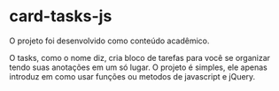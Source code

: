# card-tasks-js

O projeto foi desenvolvido como conteúdo acadêmico.

O tasks, como o nome diz, cria bloco de tarefas para você se organizar tendo suas anotações em um só lugar. 
O projeto é simples, ele apenas introduz em como usar funções ou metodos de javascript e jQuery.
